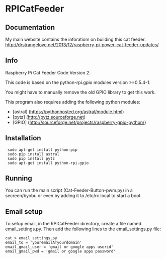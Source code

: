RPICatFeeder
============

Documentation
-----
My main website contains the inforatiom on building this cat feeder. 
http://drstrangelove.net/2013/12/raspberry-pi-power-cat-feeder-updates/

Info
-----

Raspberry Pi Cat Feeder Code Version 2.

This code is based on the python-rpi.gpio modules version >=0.5.4-1.

You might have to manually remove the old GPIO library to get this work.

This program also requires adding the following python modules:
* [astral] (https://pythonhosted.org/astral/module.html)
* [pytz] (http://pytz.sourceforge.net)
* [GPIO] (http://sourceforge.net/projects/raspberry-gpio-python/)

Installation
-----------
     sudo apt-get install python-pip
     sudo pip install astral
     sudo pip install pytz 
     sudo apt-get install python-rpi.gpio

Running
-------
You can run the main script (Cat-Feeder-Button-pwm.py) in a secreen/byobu or even by adding it to /etc/rc.local to start a boot.

Email setup
----------
To setup email, in the RPICatFeeder directory, create a file named email_settings.py.
Then add the following lines to the email_settings.py file:
     
    cat > email_settings.py
    email_to = 'youremailATyourdomain'
    email_gmail_user = 'gmail or google apps userid'
    email_gmail_pwd = 'gmail or google apps password'



